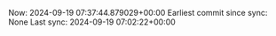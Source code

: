 Now: 2024-09-19 07:37:44.879029+00:00 Earliest commit since sync: None Last sync: 2024-09-19 07:02:22+00:00
